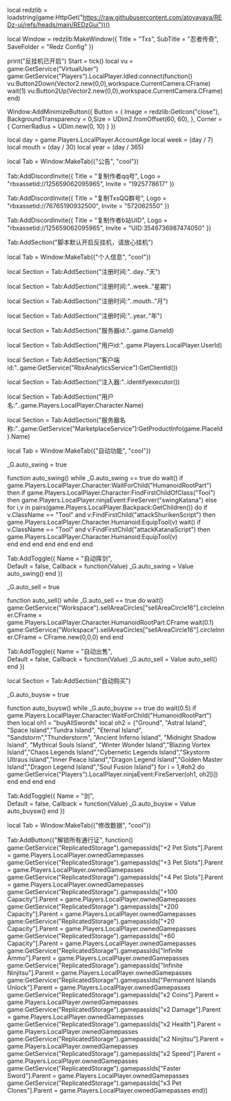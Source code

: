 local redzlib = loadstring(game:HttpGet("https://raw.githubusercontent.com/atoyayaya/REDz-ui/refs/heads/main/REDzGui"))()

local Window = redzlib:MakeWindow({
  Title = "Txs",
  SubTitle = "忍者传奇",
  SaveFolder = "Redz Config"
})

print("反挂机已开启")
Start = tick()
		local vu = game:GetService("VirtualUser")
		game:GetService("Players").LocalPlayer.Idled:connect(function()
		   vu:Button2Down(Vector2.new(0,0),workspace.CurrentCamera.CFrame)
		   wait(1)
		   vu:Button2Up(Vector2.new(0,0),workspace.CurrentCamera.CFrame)
		end)

Window:AddMinimizeButton({
  Button = { Image = redzlib:GetIcon("close"), BackgroundTransparency = 0,Size = UDim2.fromOffset(60, 60), },
  Corner = { CornerRadius = UDim.new(0, 10) }
})

local day = game.Players.LocalPlayer.AccountAge
local week = (day / 7)
local mouth = (day / 30)
local year = (day / 365)

local Tab = Window:MakeTab({"公告", "cool"})

Tab:AddDiscordInvite({
    Title = "复制作者qq号",
    Logo = "rbxassetid://125659062095965",
    Invite = "1925778617"
})

Tab:AddDiscordInvite({
    Title = "复制TxsQQ群号",
    Logo = "rbxassetid://76765190932500",
    Invite = "572062550"
})        

Tab:AddDiscordInvite({
    Title = "复制作者b站UID",
    Logo = "rbxassetid://125659062095965",
    Invite = "UID:3546736987474050"
})        

Tab:AddSection("脚本默认开启反挂机，请放心挂机")

local Tab = Window:MakeTab({"个人信息", "cool"})

local Section = Tab:AddSection("注册时间:"..day.."天")

local Section = Tab:AddSection("注册时间:"..week.."星期")

local Section = Tab:AddSection("注册时间:"..mouth.."月")

local Section = Tab:AddSection("注册时间:"..year.."年")

local Section = Tab:AddSection("服务器id:"..game.GameId)

local Section = Tab:AddSection("用户id:"..game.Players.LocalPlayer.UserId)

local Section = Tab:AddSection("客户端id:"..game:GetService("RbxAnalyticsService"):GetClientId())

local Section = Tab:AddSection("注入器:"..identifyexecutor())

local Section = Tab:AddSection("用户名:"..game.Players.LocalPlayer.Character.Name)

local Section = Tab:AddSection("服务器名称:"..game:GetService("MarketplaceService"):GetProductInfo(game.PlaceId).Name)

local Tab = Window:MakeTab({"自动功能", "cool"})

_G.auto_swing = true

function auto_swing()
	while _G.auto_swing == true do
	wait()
	if game.Players.LocalPlayer.Character:WaitForChild("HumanoidRootPart") then
if game.Players.LocalPlayer.Character:FindFirstChildOfClass("Tool") then 
game.Players.LocalPlayer.ninjaEvent:FireServer("swingKatana")
else
for i,v in pairs(game.Players.LocalPlayer.Backpack:GetChildren()) do 
if v.ClassName == "Tool" and v:FindFirstChild("attackShurikenScript") then 
game.Players.LocalPlayer.Character.Humanoid:EquipTool(v)
wait()
if v.ClassName == "Tool" and v:FindFirstChild("attackKatanaScript") then 
game.Players.LocalPlayer.Character.Humanoid:EquipTool(v)                            
end
end
end
end
end
	end
end	

Tab:AddToggle({
  Name = "自动挥剑",  
  Default = false,
  Callback = function(Value)
    _G.auto_swing = Value
        auto_swing()
  end
})

_G.auto_sell = true

function auto_sell()
	while _G.auto_sell == true do
	wait()
	game:GetService("Workspace").sellAreaCircles["sellAreaCircle16"].circleInner.CFrame = game.Players.LocalPlayer.Character.HumanoidRootPart.CFrame wait(0.1) game:GetService("Workspace").sellAreaCircles["sellAreaCircle16"].circleInner.CFrame = CFrame.new(0,0,0)
	end
end	

Tab:AddToggle({
  Name = "自动出售",  
  Default = false,
  Callback = function(Value)
    _G.auto_sell = Value
        auto_sell()
  end
})

local Section = Tab:AddSection("自动购买")

_G.auto_buysw = true

function auto_buysw()
	while _G.auto_buysw == true do
	wait(0.5)
	if game.Players.LocalPlayer.Character:WaitForChild("HumanoidRootPart") then
local oh1 = "buyAllSwords"
local oh2 = {"Ground", "Astral Island", "Space Island","Tundra Island", "Eternal Island", "Sandstorm","Thunderstorm", "Ancient Inferno Island", "Midnight Shadow Island", "Mythical Souls Island", "Winter Wonder Island","Blazing Vortex Island","Chaos Legends Island","Cybernetic Legends Island","Skystorm Ultraus Island","Inner Peace Island","Dragon Legend Island","Golden Master Island","Dragon Legend Island","Soul Fusion Island"}
for i = 1,#oh2 do
game:GetService("Players").LocalPlayer.ninjaEvent:FireServer(oh1, oh2[i])
end
end
	end
end	

Tab:AddToggle({
  Name = "剑",  
  Default = false,
  Callback = function(Value)
    _G.auto_buysw = Value
        auto_buysw()
  end
})

local Tab = Window:MakeTab({"修改数据", "cool"})

Tab:AddButton({"解锁所有通行证", function()
game:GetService("ReplicatedStorage").gamepassIds["+2 Pet Slots"].Parent = game.Players.LocalPlayer.ownedGamepasses
game:GetService("ReplicatedStorage").gamepassIds["+3 Pet Slots"].Parent = game.Players.LocalPlayer.ownedGamepasses
game:GetService("ReplicatedStorage").gamepassIds["+4 Pet Slots"].Parent = game.Players.LocalPlayer.ownedGamepasses
game:GetService("ReplicatedStorage").gamepassIds["+100 Capacity"].Parent = game.Players.LocalPlayer.ownedGamepasses
game:GetService("ReplicatedStorage").gamepassIds["+200 Capacity"].Parent = game.Players.LocalPlayer.ownedGamepasses
game:GetService("ReplicatedStorage").gamepassIds["+20 Capacity"].Parent = game.Players.LocalPlayer.ownedGamepasses
game:GetService("ReplicatedStorage").gamepassIds["+60 Capacity"].Parent = game.Players.LocalPlayer.ownedGamepasses
game:GetService("ReplicatedStorage").gamepassIds["Infinite Ammo"].Parent = game.Players.LocalPlayer.ownedGamepasses
game:GetService("ReplicatedStorage").gamepassIds["Infinite Ninjitsu"].Parent = game.Players.LocalPlayer.ownedGamepasses
game:GetService("ReplicatedStorage").gamepassIds["Permanent Islands Unlock"].Parent = game.Players.LocalPlayer.ownedGamepasses
game:GetService("ReplicatedStorage").gamepassIds["x2 Coins"].Parent = game.Players.LocalPlayer.ownedGamepasses
game:GetService("ReplicatedStorage").gamepassIds["x2 Damage"].Parent = game.Players.LocalPlayer.ownedGamepasses
game:GetService("ReplicatedStorage").gamepassIds["x2 Health"].Parent = game.Players.LocalPlayer.ownedGamepasses
game:GetService("ReplicatedStorage").gamepassIds["x2 Ninjitsu"].Parent = game.Players.LocalPlayer.ownedGamepasses
game:GetService("ReplicatedStorage").gamepassIds["x2 Speed"].Parent = game.Players.LocalPlayer.ownedGamepasses
game:GetService("ReplicatedStorage").gamepassIds["Faster Sword"].Parent = game.Players.LocalPlayer.ownedGamepasses
game:GetService("ReplicatedStorage").gamepassIds["x3 Pet Clones"].Parent = game.Players.LocalPlayer.ownedGamepasses
end})
